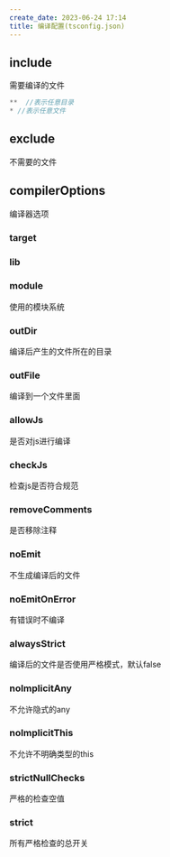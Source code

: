 ```yaml
---
create_date: 2023-06-24 17:14
title: 编译配置(tsconfig.json)
---
```


## include
需要编译的文件
```js
**  //表示任意目录
* //表示任意文件
```
## exclude
不需要的文件
## compilerOptions
编译器选项
### target
### lib
### module
使用的模块系统
### outDir
编译后产生的文件所在的目录
### outFile
编译到一个文件里面
### allowJs
是否对js进行编译
### checkJs
检查js是否符合规范
### removeComments
是否移除注释
### noEmit
不生成编译后的文件
### noEmitOnError
有错误时不编译
### alwaysStrict
编译后的文件是否使用严格模式，默认false
### noImplicitAny
不允许隐式的any
### noImplicitThis
不允许不明确类型的this
### strictNullChecks
严格的检查空值
### strict
所有严格检查的总开关